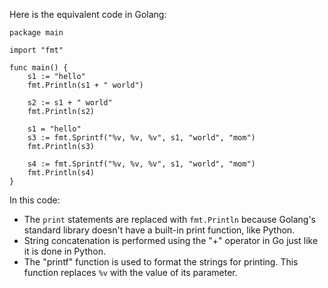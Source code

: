 Here is the equivalent code in Golang:

```golang
package main

import "fmt"

func main() {
	s1 := "hello"
	fmt.Println(s1 + " world")

	s2 := s1 + " world"
	fmt.Println(s2)

	s1 = "hello"
	s3 := fmt.Sprintf("%v, %v, %v", s1, "world", "mom")
	fmt.Println(s3)

	s4 := fmt.Sprintf("%v, %v, %v", s1, "world", "mom")
	fmt.Println(s4)
}
```

In this code:

- The `print` statements are replaced with `fmt.Println` because Golang's standard library doesn't have a built-in print function, like Python.
- String concatenation is performed using the "+" operator in Go just like it is done in Python.
- The "printf" function is used to format the strings for printing. This function replaces `%v` with the value of its parameter.
